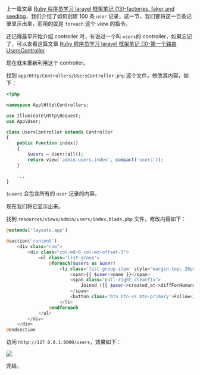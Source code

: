 上一篇文章 [Ruby 程序员学习 laravel 框架笔记 (13)-factories, faker and seeding](https://www.rails365.net/articles/ruby-cheng-xu-yuan-xue-xi-laravel-kuang-jia-bi-ji-13-factories-faker-and)，我们介绍了如何创建 100 条 `user` 记录，这一节，我们要将这一百条记录显示出来，而用的就是 `foreach` 这个 view 的指令。

还记得最早开始介绍 controller 时，有说过一个叫 `users`的 controller，如果忘记了，可以查看这篇文章 [Ruby 程序员学习 laravel 框架笔记 (3)-第一个路由 UsersController](https://www.rails365.net/articles/ruby-cheng-xu-yuan-xue-xi-laravel-kuang-jia-bi-ji-3-di-yi-ge-lu-you-userscontroller)

现在就来重新利用这个 controller。

找到 `app/Http/Controllers/UsersController.php` 这个文件，修改其内容，如下：

``` php
<?php

namespace App\Http\Controllers;

use Illuminate\Http\Request;
use App\User;

class UsersController extends Controller
{
    public function index()
    {
        $users = User::all();
        return view('admin.users.index', compact('users'));
    }

    ...
}
```

`$users` 会包含所有的 `user` 记录的内容。

现在我们将它显示出来。

找到 `resources/views/admin/users/index.blade.php` 文件，修改内容如下：

``` php
@extends('layouts.app')

@section('content')
    <div class="row">
        <div class="col-md-6 col-md-offset-3">
            <ul class='list-group'>
                @foreach($users as $user)
                    <li class='list-group-item' style="margin-top: 20px;">
                        <span>{{ $user->name }}</span>
                        <span class="pull-right clearfix">
                            Joined ({{ $user->created_at->diffForHumans() }})
                        </span>
                        <button class='btn btn-xs btn-primary'>Follow</button>
                    </li>
                @endforeach
            </ul>
        </div>
    </div>
@endsection
```

访问 `http://127.0.0.1:8000/users`，效果如下：

![](https://rails365.oss-cn-shenzhen.aliyuncs.com/uploads/photo/image/307/2017/dbcc1b9d0be18d35e3fd142638da390c.png)

完结。
